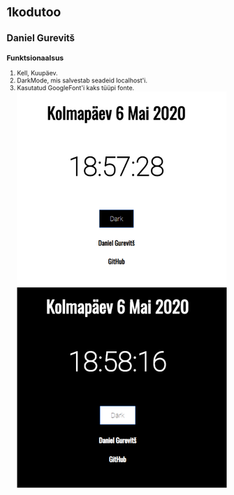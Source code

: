 # 1kodutoo
## Daniel Gurevitš
### Funktsionaalsus
1. Kell, Kuupäev.
2. DarkMode, mis salvestab seadeid localhost'i.
3. Kasutatud GoogleFont'i kaks tüüpi fonte.
![](screen1.png)
![](screen2.png)